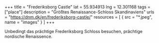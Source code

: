 +++
title = "Frederiksborg Castle"
lat = 55.934913
lng = 12.301168
tags = ["place"]
description = "Größtes Renaissance-Schloss Skandinaviens"
urls = "https://dnm.dk/en/frederiksborg-castle/"
resources = [
    { src = "*.jpeg", name = "images" }
]
+++

Unbedingt das prächtige Frederiksborg Schloss besuchen, prächtige nordische Renaissence.